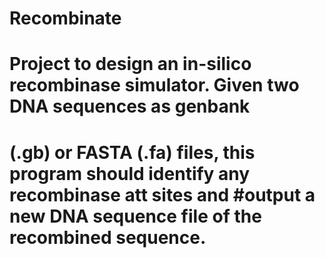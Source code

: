 # Recombinate
# Project to design an in-silico recombinase simulator. Given two DNA sequences as genbank 
# (.gb) or FASTA (.fa) files, this program should identify any recombinase att sites and #output a new DNA sequence file of the recombined sequence.
